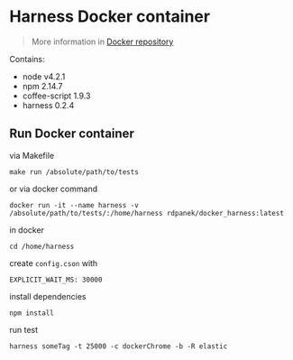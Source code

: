 # Harness Docker container
> More information in [Docker repository](https://hub.docker.com/r/rdpanek/docker_harness/)

Contains:
- node v4.2.1
- npm 2.14.7
- coffee-script 1.9.3
- harness 0.2.4

## Run Docker container
via Makefile
```
make run /absolute/path/to/tests
```

or via docker command
```
docker run -it --name harness -v /absolute/path/to/tests/:/home/harness rdpanek/docker_harness:latest
```

in docker
```
cd /home/harness
```

create `config.cson` with
```
EXPLICIT_WAIT_MS: 30000
```

install dependencies
```
npm install
```

run test
```
harness someTag -t 25000 -c dockerChrome -b -R elastic
```
